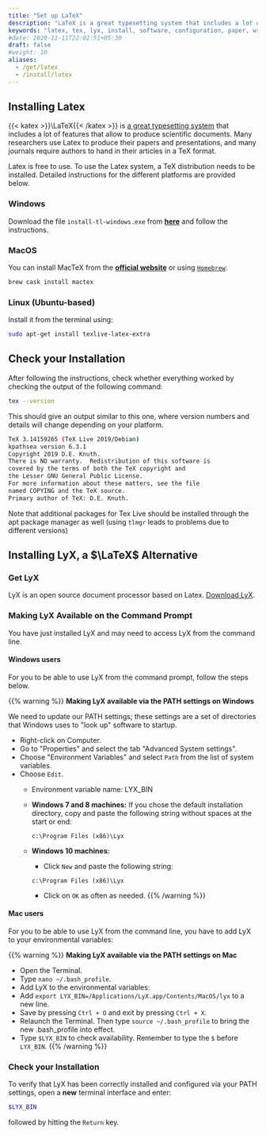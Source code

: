 ```yaml
---
title: "Set up LaTeX"
description: "LaTeX is a great typesetting system that includes a lot of features that allow to produce scientific documents."
keywords: "latex, tex, lyx, install, software, configuration, paper, writing, text, typesetting"
#date: 2020-11-11T22:02:51+05:30
draft: false
#weight: 10
aliases:
  - /get/latex
  - /install/latex
---
```


## Installing Latex

{{< katex >}}\LaTeX{{< /katex >}} is [a great typesetting system](https://www.latex-project.org) that includes a lot of features that allow to produce scientific documents. Many researchers use Latex to produce their papers and presentations, and many journals require authors to hand in their articles in a TeX format.

Latex is free to use. To use the Latex system, a TeX distribution needs to be installed. Detailed instructions for the different platforms are provided below.

### Windows

Download the file `install-tl-windows.exe` from **[here](https://www.tug.org/texlive/acquire-netinstall.html)** and follow the instructions.

### MacOS

You can install MacTeX from the **[official website](https://www.tug.org/mactex/)** or using [`Homebrew`](/configure/cli):

```bash
brew cask install mactex
```

### Linux (Ubuntu-based)

Install it from the terminal using:

```bash
sudo apt-get install texlive-latex-extra
```

## Check your Installation

After following the instructions, check whether everything worked by checking the output of the following command:

```bash
tex --version
```

This should give an output similar to this one, where version numbers and details will change depending on your platform.

```bash
TeX 3.14159265 (TeX Live 2019/Debian)
kpathsea version 6.3.1
Copyright 2019 D.E. Knuth.
There is NO warranty.  Redistribution of this software is
covered by the terms of both the TeX copyright and
the Lesser GNU General Public License.
For more information about these matters, see the file
named COPYING and the TeX source.
Primary author of TeX: D.E. Knuth.
```

Note that additional packages for Tex Live should be installed through the apt package manager as well (using `tlmgr` leads to problems due to different versions)

## Installing LyX, a $\LaTeX$ Alternative

### Get LyX

LyX is an open source document processor based on Latex. [Download LyX](https://www.lyx.org/Download).

### Making LyX Available on the Command Prompt

You have just installed LyX and may need to access LyX from the command line.

#### Windows users
For you to be able to use LyX from the command prompt, follow the steps below.

{{% warning %}}
**Making LyX available via the PATH settings on Windows**

We need to update our PATH settings; these settings are a set of directories that Windows uses to "look up" software to startup.

- Right-click on Computer.
- Go to "Properties" and select the tab "Advanced System settings".
- Choose "Environment Variables" and select `Path` from the list of system variables.
- Choose `Edit`.
	- Environment variable name: LYX_BIN
	- **Windows 7 and 8 machines:**
		If you chose the default installation directory, copy and paste the following string without spaces at the start or end:

       `c:\Program Files (x86)\Lyx`

	- **Windows 10 machines:**
		- Click `New` and paste the following string:

       `c:\Program Files (x86)\Lyx`

		- Click on `OK` as often as needed.
{{% /warning %}}

#### Mac users

For you to be able to use LyX from the command line, you have to add LyX to your environmental variables:

{{% warning %}}
**Making LyX available via the PATH settings on Mac**

- Open the Terminal.
- Type `nano ~/.bash_profile`.
- Add LyX to the environmental variables:
- Add `export LYX_BIN=/Applications/LyX.app/Contents/MacOS/lyx` to a new line.
- Save by pressing `Ctrl + O` and exit by pressing `Ctrl + X`.
- Relaunch the Terminal. Then type `source ~/.bash_profile` to bring the new .bash_profile into effect.
- Type `$LYX_BIN` to check availability. Remember to type the `$` before `LYX_BIN`.
{{% /warning %}}

<!--- Linux users not available yet
-->


### Check your Installation

To verify that LyX has been correctly installed and configured via your PATH settings,
open a **new** terminal interface and enter:

```bash
$LYX_BIN
```

followed by hitting the `Return` key.
